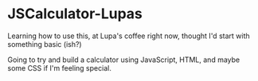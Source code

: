 # JSCalculator-Lupas
Learning how to use this, at Lupa's coffee right now, thought I'd start with something basic (ish?) 

Going to try and build a calculator using JavaScript, HTML, and maybe some CSS if I'm feeling special. 
